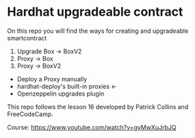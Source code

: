 # Hardhat upgradeable contract

On this repo you will find the ways for creating and upgradeable smartcontract

1. Upgrade Box -> BoxV2
2. Proxy -> Box
3. Proxy -> BoxV2

- Deploy a Proxy manually
- hardhat-deploy's built-in proxies <-
- Openzeppelin upgrades plugin

This repo follows the lesson 16 developed by Patrick Collins and FreeCodeCamp.

Course: https://www.youtube.com/watch?v=gyMwXuJrbJQ
